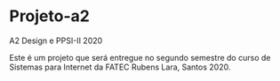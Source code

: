 # Projeto-a2
A2 Design e PPSI-II 2020

Este é um projeto que será entregue no segundo semestre do curso de Sistemas para Internet da FATEC Rubens Lara, Santos 2020.
